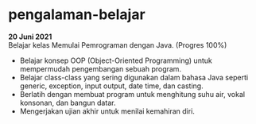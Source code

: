 # pengalaman-belajar
**20 Juni 2021**<br>
Belajar kelas Memulai Pemrograman dengan Java. (Progres 100%)<br>
* Belajar konsep OOP (Object-Oriented Programming) untuk mempermudah pengembangan sebuah program.<br>
* Belajar class-class yang sering digunakan dalam bahasa Java seperti generic, exception, input output, date time, dan casting.<br>
* Berlatih dengan membuat program untuk menghitung suhu air, vokal konsonan, dan bangun datar.<br>
* Mengerjakan ujian akhir untuk menilai kemahiran diri.<br>
